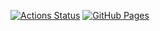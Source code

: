 [![Actions Status](https://github.com/matsumaru-t/cp-library/workflows/verify/badge.svg)](https://github.com/matsumaru-t/cp-library/actions)
[![GitHub Pages](https://img.shields.io/static/v1?label=GitHub+Pages&message=+&color=brightgreen&logo=github)](https://matsumaru-t.github.io/cp-library/) 